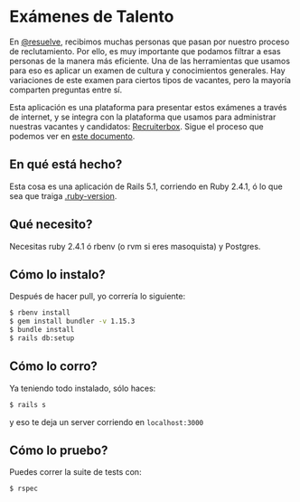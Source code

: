 # Exámenes de Talento

En [@resuelve](https://github.com/resuelve), recibimos muchas personas que pasan por nuestro proceso de reclutamiento. Por ello, es muy importante que podamos filtrar a esas personas de la manera más eficiente. Una de las herramientas que usamos para eso es aplicar un examen de cultura y conocimientos generales. Hay variaciones de este examen para ciertos tipos de vacantes, pero la mayoría comparten preguntas entre sí.

Esta aplicación es una plataforma para presentar estos exámenes a través de internet, y se integra con la plataforma que usamos para administrar nuestras vacantes y candidatos: [Recruiterbox](https://recruiterbox.com). Sigue el proceso que podemos ver en [este documento](doc/Flujo%20Aplicaci%C3%B3n.md).

## En qué está hecho?
Esta cosa es una aplicación de Rails 5.1, corriendo en Ruby 2.4.1, ó lo que sea que traiga [.ruby-version](.ruby-version).

## Qué necesito?
Necesitas ruby 2.4.1 ó rbenv (o rvm si eres masoquista) y Postgres.

## Cómo lo instalo?
Después de hacer pull, yo correría lo siguiente:
```bash
$ rbenv install
$ gem install bundler -v 1.15.3
$ bundle install
$ rails db:setup
```

## Cómo lo corro?
Ya teniendo todo instalado, sólo haces:
```bash
$ rails s
```

y eso te deja un server corriendo en `localhost:3000`

## Cómo lo pruebo?
Puedes correr la suite de tests con:
```bash
$ rspec
```
